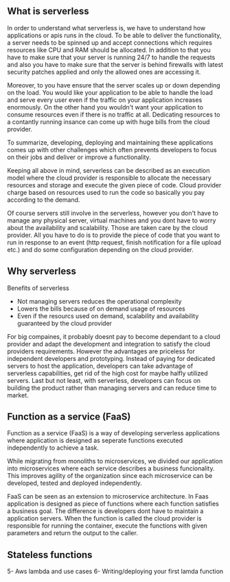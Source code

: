 ## What is serverless

In order to understand what serverless is, we have to understand how applications or apis runs in the cloud.
To be able to deliver the functionality, a server needs to be spinned up and accept connections which requires resources like CPU and RAM should be allocated. In addition to that you have to make sure that your server is running 24/7 to handle the requests and also you have to make sure that the server is behind firewalls with latest security patches applied and only the allowed ones are accessing it. 

Moreover, to you have ensure that the server scales up or down depending on the load. You would like your application to be able to handle the load and serve every user even if the traffic on your application increases enormously. On the other hand you wouldn't want your application to consume resources even if there is no traffic at all. Dedicating resources to a contantly running insance can come up with huge bills from the cloud provider.

To summarize, developing, deploying and maintaining these applications comes up with other challenges which often prevents developers to focus on their jobs and deliver or improve a functionality.

Keeping all above in mind, serverless can be described as an execution model where the cloud provider is responsible to allocate the necessary resources and storage and execute the given piece of code. Cloud provider charge based on resources used to run the code so basically you pay according to the demand.

Of course servers still involve in the serverless, however you don't have to manage any physical server, virtual machines and you dont have to worry about the availability and scalability. Those are taken care by the cloud provider. All you have to do is to provide the piece of code that you want to run in response to an event (http request, finish notification for a file upload etc.) and do some configuration depending on the cloud provider.

## Why serverless

Benefits of serverless

- Not managing servers reduces the operational complexity 
- Lowers the bills because of on demand usage of resources
- Even if the resourcs used on demand, scalability and availability guaranteed by the cloud provider

For big compaines, it probably doesnt pay to become dependant to a cloud provider and adapt the development and integration to satisfy the cloud providers requirements. However the advantages are priceless for independent developers and prototyping. Instead of paying for dedicated servers to host the application, developers can take advantage of serverless capabilities, get rid of the high cost for maybe halfly utilized servers. Last but not least, with serverless, developers can focus on building the product rather than managing servers and can reduce time to market.

## Function as a service (FaaS)

Function as a service (FaaS) is a way of developing serverless applications where application is designed as seperate functions executed independently to achieve a task.

While migrating from monoliths to microservices, we divided our application into microservices where each service describes a business funcionality. This improves agility of the organization since each microservice can be developed, tested and deployed independently.

FaaS can be seen as an extension to microservice architecture. In Faas application is designed as piece of functions where each function satisfies a business goal. The difference is developers dont have to maintain a application servers. When the function is called the cloud provider is responsible for running the container, execute the functions with given parameters and return the output to the caller. 

## Stateless functions



5- Aws lambda and use cases
6- Writing/deploying your first lamda function 

